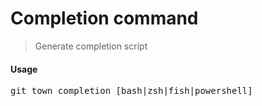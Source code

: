 <h1 textrun="command-heading">Completion command</h1>

<blockquote textrun="command-summary">
Generate completion script
</blockquote>

#### Usage

<pre textrun="command-usage">
git town completion [bash|zsh|fish|powershell]
</pre>
